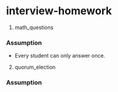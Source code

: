 # interview-homework
1. math_questions

### Assumption
* Every student can only answer once.

2. quorum_election

### Assumption
